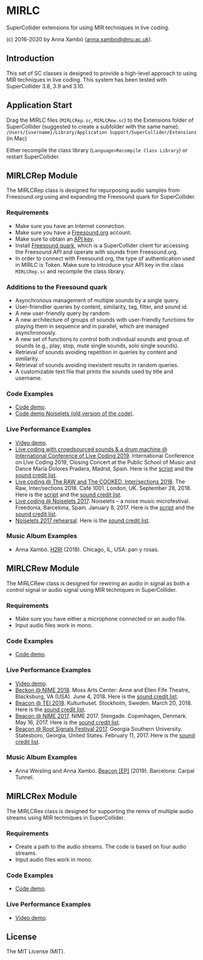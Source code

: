 
MIRLC
===
SuperCollider extensions for using MIR techniques in live coding.

(c) 2016-2020 by Anna Xambó (<anna.xambo@dmu.ac.uk>).


Introduction
----

This set of SC classes is designed to provide a high-level approach to using MIR techniques in live coding. This system has been tested with SuperCollider 3.8, 3.9 and 3.10.


Application Start
----

Drag the MIRLC files (`MIRLCRep.sc`, `MIRLCRew.sc`) to the Extensions folder of SuperCollider (suggested to create a subfolder with the same name): `/Users/{username}/Library/Application Support/SuperCollider/Extensions` (in Mac)

Either recompile the class library (`Language>Recompile Class Library`) or restart SuperCollider.

MIRLCRep Module
----

The MIRLCRep class is designed for repurposing audio samples from Freesound.org using and expanding the Freesound quark for SuperCollider.

### Requirements

* Make sure you have an Internet connection.
* Make sure you have a [Freesound.org](http://freesound.org) account.
* Make sure to obtain an [API key](https://freesound.org/help/developers/).
* Install [Freesound quark](https://github.com/g-roma/Freesound.sc), which is a SuperCollider client for accessing the Freesound API and operate with sounds from Freesound.org.
* In order to connect with Freesound.org, the type of authentication used in MIRLC is Token. Make sure to introduce your API key in the class `MIRLCRep.sc` and recompile the class library.

### Additions to the Freesound quark

* Asynchronous management of multiple sounds by a single query.
* User-friendlier queries by content, similarity, tag, filter, and sound id.
* A new user-friendly query by random.
* A new architecture of groups of sounds with user-friendly functions for playing them in sequence and in parallel, which are managed asynchronously.
* A new set of functions to control both individual sounds and group of sounds (e.g., play, stop, mute single sounds, solo single sounds).
* Retrieval of sounds avoiding repetition in queries by content and similarity.
* Retrieval of sounds avoiding inexistent results in random queries.
* A customizable text file that prints the sounds used by title and username.

### Code Examples

* [Code demo](script_demo_MIRLCRep.md).
* [Code demo Noiselets (old version of the code)](script_demo_Noiselets17.md).

### Live Performance Examples

* [Video demo](https://vimeo.com/249968326).
* [Live coding with crowdsourced sounds & a drum machine @ International Conference of Live Coding 2019](http://annaxambo.me/music/solo-performances/live-coding-iclc-2019/). International Conference on Live Coding 2019, Closing Concert at the Public School of Music and Dance María Dolores Pradera, Madrid, Spain. Here is the [script](script_performance_ICLC19.scd) and the [sound credit list](sound_credits_ICLC19.md).
* [Live coding @ The RAW and The COOKED, Inter/sections 2018](https://annaxambo.me/music/solo-performances/live-coding-the-raw-2018/). The Raw, Inter/sections 2018. Café 1001. London, UK. September 28, 2018. Here is the [script](script_performance_TheRAW18.scd) and the [sound credit list](sound_credits_TheRAW18.md).
* [Live coding @ Noiselets 2017](https:///music/solo-performances/live-coding-noiselets-2017/). Noiselets – a noise music microfestival. Freedonia, Barcelona, Spain. January 8, 2017. Here is the [script](script_performance_Noiselets17.scd) and the [sound credit list](sound_credits_Noiselets17.md).
* [Noiselets 2017 rehearsal](https://soundcloud.com/petermann-plays/noiselets-2017-liveset-rehearsal). Here is the [sound credit list](sound_credits_rehearsal_Noiselets17.md).

### Music Album Examples

* Anna Xambó. [H2RI](http://www.panyrosasdiscos.net/pyr247-anna-xambo-h2ri/) (2018). Chicago, IL, USA: pan y rosas.

MIRLCRew Module
----

The MIRLCRew class is designed for rewiring an audio in signal as both a control signal or audio signal using MIR techniques in SuperCollider.

### Requirements

* Make sure you have either a microphone connected or an audio file.
* Input audio files work in mono.

### Code Examples

* [Code demo](script_demo_MIRLCRew.md).

### Live Performance Examples

* [Video demo](https://vimeo.com/249997271).
* [Beckon @ NIME 2018](http://annaxambo.me/music/group-performances/beckon-nime-2018/). Moss Arts Center: Anne and Ellen Fife Theatre, Blacksburg, VA (USA). June 4, 2018. Here is the [sound credit list](https://github.com/axambo/beacon/blob/master/NIME18-18.06/sound_credits_NIME18.md).
* [Beacon @ TEI 2018](http://annaxambo.me/music/group-performances/beacon-tei-2018/). Kulturhuset. Stockholm, Sweden. March 20, 2018. Here is the [sound credit list](https://github.com/axambo/beacon/blob/master/TEI18-18.03/sound_credits_TEI18.md).
* [Beacon @ NIME 2017](http://annaxambo.me/music/group-performances/beacon-nime-2017/). NIME 2017. Stengade. Copenhagen, Denmark. May 16, 2017.  Here is the [sound credit list](https://github.com/axambo/beacon/blob/master/RSF17-17.02/sound_credits_RSF17.md).
* [Beacon @ Root Signals Festival 2017](http://annaxambo.me/music/group-performances/beacon-root-signals-festival-2017/). Georgia Southern University. Statesboro, Georgia, United States. February 11, 2017. Here is the [sound credit list](https://github.com/axambo/beacon/blob/master/RSF17-17.02/sound_credits_RSF17.md).

### Music Album Examples

* Anna Weisling and Anna Xambó. [Beacon [EP]](https://carpal-tunnel.bandcamp.com/album/beacon) (2019). Barcelona: Carpal Tunnel.


MIRLCRex Module
----

The MIRLCRex class is designed for supporting the remix of multiple audio streams using MIR techniques in SuperCollider.

### Requirements

* Create a path to the audio streams. The code is based on four audio streams.
* Input audio files work in mono.

### Code Examples

* [Code demo](script_demo_MIRLCRex.md).

### Live Performance Examples

* [Video demo](https://vimeo.com/249997569).


License
----

The MIT License (MIT).
